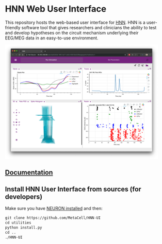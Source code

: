 # HNN Web User Interface

This repository hosts the web-based user interface for [HNN](https://hnn.brown.edu/). HNN is a user-friendly software tool that gives researchers and clinicians the ability to test and develop hypotheses on the circuit mechanism underlying their EEG/MEG data in an easy-to-use environment.

![](https://raw.githubusercontent.com/MetaCell/HNN-UI/development/docs/wiki6.png)

## [Documentation](https://github.com/MetaCell/HNN-UI/wiki)

## Install HNN User Interface from sources (for developers)

Make sure you have [NEURON installed](https://github.com/MetaCell/NetPyNE-UI/wiki/Installing-NEURON-(version-7.6.2-with-crxd)) and then:

```
git clone https://github.com/MetaCell/HNN-UI
cd utilities
python install.py
cd ..
./HNN-UI
```

